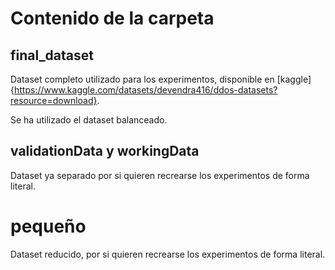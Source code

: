 # Contenido de la carpeta

## final_dataset
Dataset completo utilizado para los experimentos, disponible en [kaggle]{https://www.kaggle.com/datasets/devendra416/ddos-datasets?resource=download}.

Se ha utilizado el dataset balanceado.

## validationData y workingData
Dataset ya separado por si quieren recrearse los experimentos de forma literal.

# pequeño
Dataset reducido, por si quieren recrearse los experimentos de forma literal.
